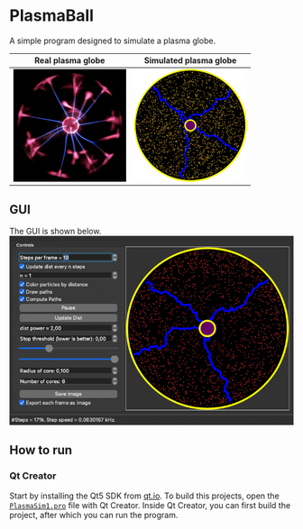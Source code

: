 # PlasmaBall
A simple program designed to simulate a plasma globe.

Real plasma globe           |  Simulated plasma globe
:-------------------------:|:-------------------------:
![](images/real.gif)  |  ![](images/only_ball_small.gif)



## GUI

The GUI is shown below.
<br/>
![](images/small_version.gif)


## How to run

### Qt Creator
Start by installing the Qt5 SDK from [qt.io](https://www.qt.io/download). 
To build this projects, open the [`PlasmaSim1.pro`](code/PlasmaSim1.pro) file with Qt Creator. Inside Qt Creator, you can first build the project, after which you can run the program.
